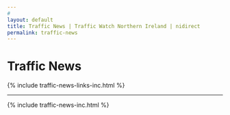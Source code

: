 ```yaml
---
# 
layout: default
title: Traffic News | Traffic Watch Northern Ireland | nidirect
permalink: traffic-news
---
```


# Traffic News

{% include traffic-news-links-inc.html %}

<hr/>

{% include traffic-news-inc.html %}